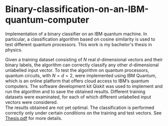 # Binary-classification-on-an-IBM-quantum-computer

Implementation of a binary classifier on an IBM quantum machine. In particular, a classification algorithm based on cosine similarity is used to test different quantum processors. This work is my bachelor's thesis in physics.

Given a training dataset consisting of $N$ real $d$-dimensional vectors and their binary labels, the algorithm can correctly classify any other $d$-dimensional unlabelled input vector. To test the algorithm on quantum processors, quantum circuits, with $N = d = 2$, were implemented using IBM Quantum,
which is an online platform that offers cloud access to IBM’s quantum computers. 
The software development kit Qiskit was used to implement and run the algorithm and to save the obtained results. Different training datasets were examinated, for each of which different unlabelled input vectors were considered. \
The results obtained are not yet optimal. The classification is performed correctly only under certain conditions on the training and test vectors. See [Thesis.pdf](Thesis) for more details. 
